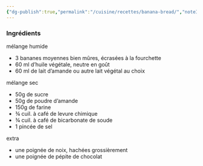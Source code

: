 ```yaml
---
{"dg-publish":true,"permalink":"/cuisine/recettes/banana-bread/","noteIcon":""}
---
```


### Ingrédients

mélange humide
- 3 bananes moyennes bien mûres, écrasées à la fourchette
- 60 ml d’huile végétale, neutre en goût
- 60 ml de lait d’amande ou autre lait végétal au choix

mélange sec 
- 50g de sucre
- 50g de poudre d’amande
- 150g de farine
- ¾ cuil. à café de levure chimique
- ¾ cuil. à café de bicarbonate de soude
- 1 pincée de sel

extra
- une poignée de noix, hachées grossièrement
-  une poignée de pépite de chocolat


